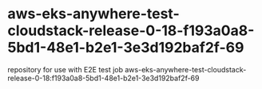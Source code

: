 # aws-eks-anywhere-test-cloudstack-release-0-18-f193a0a8-5bd1-48e1-b2e1-3e3d192baf2f-69
repository for use with E2E test job aws-eks-anywhere-test-cloudstack-release-0-18:f193a0a8-5bd1-48e1-b2e1-3e3d192baf2f-69
